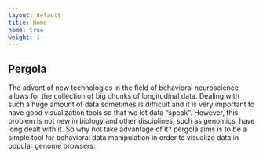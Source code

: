 ```yaml
---
layout: default
title: Home
home: true
weight: 1
---
```


## Pergola

The advent of new technologies in the field of behavioral neuroscience allows for 
the collection of big chunks of longitudinal data. Dealing with such a huge amount
of data sometimes is difficult and it is very important to have good visualization
tools so that we let data  “speak”.  However, this problem is not new in biology 
and other disciplines, such as genomics, have long dealt with it.  So why not take
advantage of it? pergola aims is to be  a simple tool for behavioral data 
manipulation in order to visualize data in popular genome browsers.

